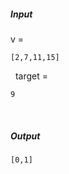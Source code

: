 ##### Input 
v = 
  ``` 
[2,7,11,15] 
``` 
 &nbsp;
target = 
  ``` 
9
```
&nbsp;

##### Output 
 ``` 
[0,1] 
``` 
 &nbsp;
